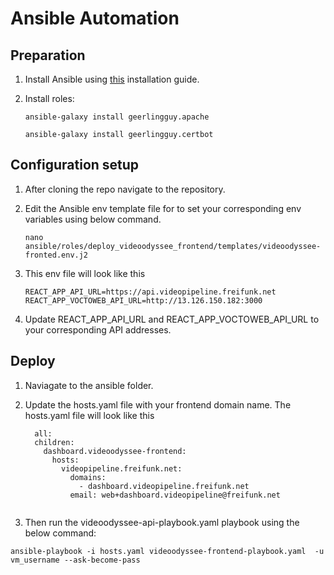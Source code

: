 # Ansible Automation

## Preparation

1. Install Ansible using [this](https://docs.ansible.com/ansible/latest/installation_guide/intro_installation.html) installation guide.

2. Install roles:

     ```ansible-galaxy install geerlingguy.apache```
     
    ```ansible-galaxy install geerlingguy.certbot```
    
   
## Configuration setup
1. After cloning the repo navigate to the repository.
2. Edit the Ansible env template file for to set your corresponding env variables using below command.


    ```nano ansible/roles/deploy_videoodyssee_frontend/templates/videoodyssee-fronted.env.j2```
3. This env file will look like this


    ```  
    REACT_APP_API_URL=https://api.videopipeline.freifunk.net
    REACT_APP_VOCTOWEB_API_URL=http://13.126.150.182:3000
    
    ```
4. Update REACT_APP_API_URL and REACT_APP_VOCTOWEB_API_URL to your corresponding API addresses.



## Deploy
1. Naviagate to the ansible folder.
2. Update the hosts.yaml file with your frontend domain name. The hosts.yaml file will look like this

   ```
     all:
     children:
       dashboard.videoodyssee-frontend:
         hosts:
           videopipeline.freifunk.net:
             domains:
               - dashboard.videopipeline.freifunk.net
             email: web+dashboard.videopipeline@freifunk.net
     
   ```
3. Then run the videoodyssee-api-playbook.yaml playbook using the below command:

`ansible-playbook -i hosts.yaml videoodyssee-frontend-playbook.yaml  -u vm_username --ask-become-pass`

